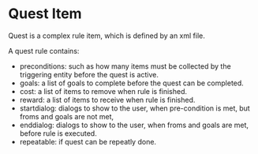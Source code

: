 # Quest Item
Quest is a complex rule item, which is defined by an xml file.

A quest rule contains:
* preconditions: such as how many items must be collected by the triggering entity before the quest is active. 
* goals: a list of goals to complete before the quest can be completed. 
* cost: a list of items to remove when rule is finished.  
* reward: a list of items to receive when rule is finished.
* startdialog: dialogs to show to the user, when pre-condition is met, but froms and goals are not met, 
* enddialog: dialogs to show to the user, when froms and goals are met, before rule is executed. 
* repeatable: if quest can be repeatly done.
